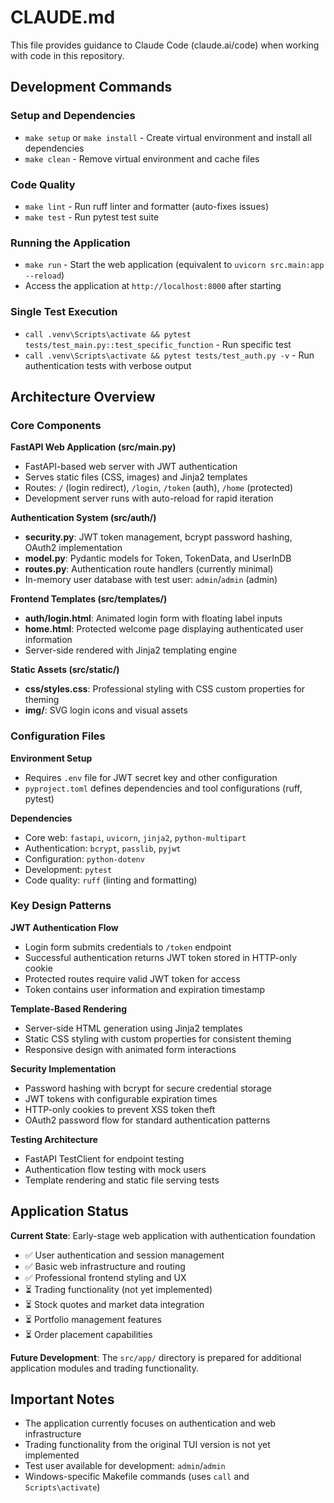 # CLAUDE.md

This file provides guidance to Claude Code (claude.ai/code) when working with code in this repository.

## Development Commands

### Setup and Dependencies
- `make setup` or `make install` - Create virtual environment and install all dependencies
- `make clean` - Remove virtual environment and cache files

### Code Quality
- `make lint` - Run ruff linter and formatter (auto-fixes issues)
- `make test` - Run pytest test suite

### Running the Application
- `make run` - Start the web application (equivalent to `uvicorn src.main:app --reload`)
- Access the application at `http://localhost:8000` after starting

### Single Test Execution
- `call .venv\Scripts\activate && pytest tests/test_main.py::test_specific_function` - Run specific test
- `call .venv\Scripts\activate && pytest tests/test_auth.py -v` - Run authentication tests with verbose output

## Architecture Overview

### Core Components

**FastAPI Web Application (src/main.py)**
- FastAPI-based web server with JWT authentication
- Serves static files (CSS, images) and Jinja2 templates
- Routes: `/` (login redirect), `/login`, `/token` (auth), `/home` (protected)
- Development server runs with auto-reload for rapid iteration

**Authentication System (src/auth/)**
- **security.py**: JWT token management, bcrypt password hashing, OAuth2 implementation
- **model.py**: Pydantic models for Token, TokenData, and UserInDB
- **routes.py**: Authentication route handlers (currently minimal)
- In-memory user database with test user: `admin`/`admin` (admin)

**Frontend Templates (src/templates/)**
- **auth/login.html**: Animated login form with floating label inputs
- **home.html**: Protected welcome page displaying authenticated user information
- Server-side rendered with Jinja2 templating engine

**Static Assets (src/static/)**
- **css/styles.css**: Professional styling with CSS custom properties for theming
- **img/**: SVG login icons and visual assets

### Configuration Files

**Environment Setup**
- Requires `.env` file for JWT secret key and other configuration
- `pyproject.toml` defines dependencies and tool configurations (ruff, pytest)

**Dependencies**
- Core web: `fastapi`, `uvicorn`, `jinja2`, `python-multipart`
- Authentication: `bcrypt`, `passlib`, `pyjwt`
- Configuration: `python-dotenv`
- Development: `pytest`
- Code quality: `ruff` (linting and formatting)

### Key Design Patterns

**JWT Authentication Flow**
- Login form submits credentials to `/token` endpoint
- Successful authentication returns JWT token stored in HTTP-only cookie
- Protected routes require valid JWT token for access
- Token contains user information and expiration timestamp

**Template-Based Rendering**
- Server-side HTML generation using Jinja2 templates
- Static CSS styling with custom properties for consistent theming
- Responsive design with animated form interactions

**Security Implementation**
- Password hashing with bcrypt for secure credential storage
- JWT tokens with configurable expiration times
- HTTP-only cookies to prevent XSS token theft
- OAuth2 password flow for standard authentication patterns

**Testing Architecture**
- FastAPI TestClient for endpoint testing
- Authentication flow testing with mock users
- Template rendering and static file serving tests

## Application Status

**Current State**: Early-stage web application with authentication foundation
- ✅ User authentication and session management
- ✅ Basic web infrastructure and routing
- ✅ Professional frontend styling and UX
- ⏳ Trading functionality (not yet implemented)
- ⏳ Stock quotes and market data integration
- ⏳ Portfolio management features
- ⏳ Order placement capabilities

**Future Development**: The `src/app/` directory is prepared for additional application modules and trading functionality.

## Important Notes

- The application currently focuses on authentication and web infrastructure
- Trading functionality from the original TUI version is not yet implemented
- Test user available for development: `admin`/`admin`
- Windows-specific Makefile commands (uses `call` and `Scripts\activate`)